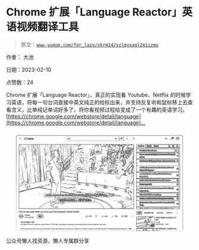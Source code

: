 # Chrome 扩展「Language Reactor」英语视频翻译工具

> 原文：[`www.yuque.com/for_lazy/xkrm14/vzlqvsagl2m1izmu`](https://www.yuque.com/for_lazy/xkrm14/vzlqvsagl2m1izmu)



作者： 大池



日期：2023-02-10



点赞数：24



Chrome 扩展「Language Reactor」，真正的实现看 Youtube、Netflix 的时候学习英语，将每一句台词直接中英文纯正的给标出来，并支持反复听和鼠标移上去查看含义，比单纯记单词好多了，将你看视频过程给变成了一个有趣的英语学习。 [[https://chrome.google.com/webstore/detail/language](https://chrome.google.com/webstore/detail/language)... ]([https://chrome.google.com/webstore/detail/language-](https://chrome.google.com/webstore/detail/language-)reactor/hoombieeljmmljlkjmnheibnpciblicm)



![](img/a9e8d90451621fd6681fbcf5872a3310.png)  <ne-p id="u066999fe" data-lake-id="u066999fe">公众号懒人找资源，懒人专属群分享

</ne-p>
